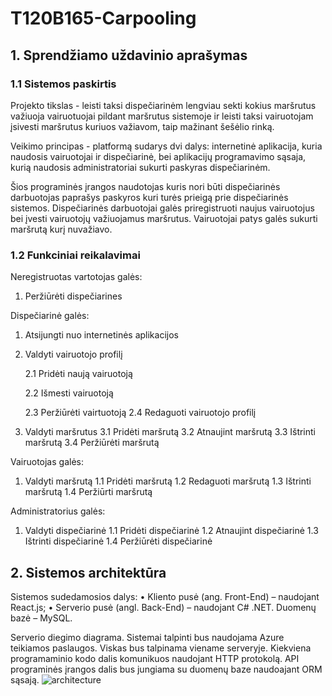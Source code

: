 # T120B165-Carpooling

## 1. Sprendžiamo uždavinio aprašymas

### 1.1 Sistemos paskirtis

Projekto tikslas - leisti taksi dispečiarinėm lengviau sekti kokius maršrutus važiuoja vairuotuojai pildant maršrutus sistemoje ir leisti taksi vairuotojam įsivesti maršrutus kuriuos važiavom, taip mažinant šešėlio rinką.

Veikimo principas - platformą sudarys dvi dalys: internetinė aplikacija, kuria naudosis vairuotojai ir dispečiarinė, bei aplikacijų programavimo sąsaja, kurią naudosis administratoriai sukurti paskyras dispečiarinėm.

Šios programinės įrangos naudotojas kuris nori būti dispečiarinės darbuotojas paprašys paskyros kuri turės prieigą prie dispečiarinės sistemos. Dispečiarinės darbuotojai galės priregistruoti naujus vairuotojus bei įvesti vairuotojų važiuojamus maršrutus. Vairuotojai patys galės sukurti maršrutą kurį nuvažiavo.

### 1.2 Funkciniai reikalavimai

Neregistruotas vartotojas galės:

1. Peržiūrėti dispečiarines

Dispečiarinė galės:

1. Atsijungti nuo internetinės aplikacijos
2. Valdyti vairuotojo profilį

    2.1 Pridėti naują vairuotoją

    2.2 Išmesti vairuotoją

    2.3 Peržiūrėti vairtuotoją
    2.4 Redaguoti vairuotojo profilį
3. Valdyti maršrutus
    3.1 Pridėti maršrutą
    3.2 Atnaujint maršrutą
    3.3 Ištrinti maršrutą
    3.4 Peržiūrėti maršrutą

Vairuotojas galės:

1. Valdyti maršrutą
    1.1 Pridėti maršrutą
    1.2 Redaguoti maršrutą
    1.3 Ištrinti maršrutą
    1.4 Peržiūrti maršrutą

Administratorius galės:

1. Valdyti dispečiarinė
    1.1 Pridėti dispečiarinė
    1.2 Atnaujint dispečiarinė
    1.3 Ištrinti dispečiarinė
    1.4 Peržiūrėti dispečiarinė

## 2. Sistemos architektūra

Sistemos sudedamosios dalys:
• Kliento pusė (ang. Front-End) – naudojant React.js;
• Serverio pusė (angl. Back-End) – naudojant C# .NET. Duomenų bazė – MySQL.

Serverio diegimo diagrama. Sistemai talpinti bus naudojama Azure teikiamos paslaugos. Viskas bus talpinama viename serveryje. Kiekviena programaminio kodo dalis komunikuos naudojant HTTP protokolą. API programinės įrangos dalis bus jungiama su duomenų baze naudoajant ORM sąsają.
![architecture](https://user-images.githubusercontent.com/53519808/192145440-6a71e559-dd77-4cda-bf08-206a7a81d62b.png)


